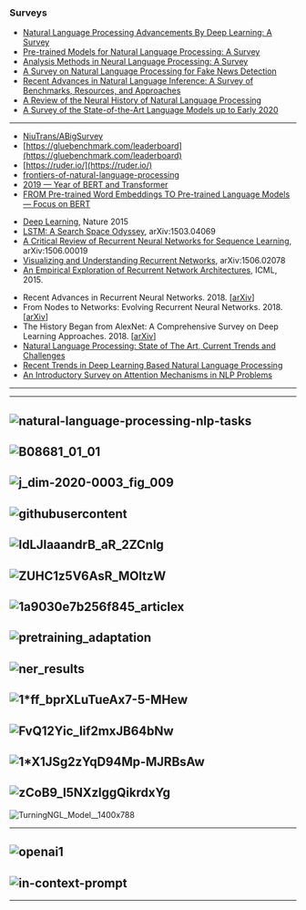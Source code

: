 ### Surveys

- [Natural Language Processing Advancements By Deep Learning: A Survey](https://arxiv.org/abs/2003.01200)
- [Pre-trained Models for Natural Language Processing: A Survey](https://arxiv.org/abs/2003.08271)
- [Analysis Methods in Neural Language Processing: A Survey](https://arxiv.org/abs/1812.08951)
- [A Survey on Natural Language Processing for Fake News Detection](https://arxiv.org/pdf/1811.00770.pdf)
- [Recent Advances in Natural Language Inference: A Survey of Benchmarks, Resources, and Approaches](https://arxiv.org/abs/1904.01172)
- [A Review of the Neural History of Natural Language Processing](https://ruder.io/a-review-of-the-recent-history-of-nlp/)
- [A Survey of the State-of-the-Art Language Models up to Early 2020](https://medium.com/@phylypo/a-survey-of-the-state-of-the-art-language-models-up-to-early-2020-aba824302c6)
------------

- [NiuTrans/ABigSurvey](https://github.com/NiuTrans/ABigSurvey)
- [https://gluebenchmark.com/leaderboard](https://gluebenchmark.com/leaderboard)
- [https://ruder.io/](https://ruder.io/)
- [frontiers-of-natural-language-processing](https://www.slideshare.net/SebastianRuder/frontiers-of-natural-language-processing)
- [2019 — Year of BERT and Transformer](https://towardsdatascience.com/2019-year-of-bert-and-transformer-f200b53d05b9)
- [FROM Pre-trained Word Embeddings TO Pre-trained Language Models — Focus on BERT](https://towardsdatascience.com/from-pre-trained-word-embeddings-to-pre-trained-language-models-focus-on-bert-343815627598)
* [Deep Learning](http://www.nature.com/nature/journal/v521/n7553/pdf/nature14539.pdf), Nature 2015
* [LSTM: A Search Space Odyssey](http://arxiv.org/pdf/1503.04069), arXiv:1503.04069
* [A Critical Review of Recurrent Neural Networks for Sequence Learning](http://arxiv.org/pdf/1506.00019), arXiv:1506.00019
* [Visualizing and Understanding Recurrent Networks](http://arxiv.org/pdf/1506.02078), arXiv:1506.02078
* [An Empirical Exploration of Recurrent Network Architectures](http://jmlr.org/proceedings/papers/v37/jozefowicz15.pdf), ICML, 2015.
- Recent Advances in Recurrent Neural Networks. 2018. [[arXiv](https://arxiv.org/abs/1801.01078v3)]
- From Nodes to Networks: Evolving Recurrent Neural Networks. 2018. [[arXiv](https://arxiv.org/abs/1803.04439v2)]
- The History Began from AlexNet: A Comprehensive Survey on Deep Learning Approaches. 2018. [[arXiv](https://arxiv.org/abs/1803.01164v1)]
- [Natural Language Processing: State of The Art, Current Trends and Challenges](https://arxiv.org/ftp/arxiv/papers/1708/1708.05148.pdf)
- [Recent Trends in Deep Learning Based
Natural Language Processing](https://arxiv.org/pdf/1708.02709v5.pdf)
- [An Introductory Survey on Attention Mechanisms in NLP Problems](https://arxiv.org/abs/1811.05544v1)

-----------
--------------------
![natural-language-processing-nlp-tasks](https://mobidev.biz/wp-content/uploads/2019/12/natural-language-processing-nlp-tasks.png)
-----------
![B08681_01_01](https://static.packt-cdn.com/products/9781788478311/graphics/B08681_01_01.jpg)
------------
![j_dim-2020-0003_fig_009](https://content.sciendo.com/view/journals/dim/4/1/graphic/j_dim-2020-0003_fig_009.jpg)
--------------
![githubusercontent](https://camo.githubusercontent.com/144202183a5f8a47dcd0d09c7ca6df158e79d3b9/68747470733a2f2f692e7974696d672e636f6d2f76692f56387172566c65475935552f6d617872657364656661756c742e6a7067)
------------
![IdLJIaaandrB_aR_2ZCnlg](https://miro.medium.com/max/896/1*IdLJIaaandrB_aR_2ZCnlg.jpeg)
------------
![ZUHC1z5V6AsR_MOltzW](https://miro.medium.com/max/4096/1*ZUHC1z5V6AsR_MOltzW-NQ.png)
----------
![1a9030e7b256f845_articlex](https://imgs.developpaper.com/imgs/4289073911-1a9030e7b256f845_articlex.jpg)
-----------
![pretraining_adaptation](https://ruder.io/content/images/2019/08/pretraining_adaptation.png)
------------
![ner_results](https://ruder.io/content/images/2019/08/ner_results.png)
---------------
![1*ff_bprXLuTueAx7-5-MHew](https://miro.medium.com/max/1500/1*ff_bprXLuTueAx7-5-MHew.png)
--------
![FvQ12Yic_Iif2mxJB64bNw](https://miro.medium.com/max/1500/1*FvQ12Yic_Iif2mxJB64bNw.png)
-----------
![1*X1JSg2zYqD94Mp-MJRBsAw](https://miro.medium.com/max/1050/1*X1JSg2zYqD94Mp-MJRBsAw.png)
---------
![zCoB9_l5NXzlggQikrdxYg](https://miro.medium.com/max/1500/1*zCoB9_l5NXzlggQikrdxYg.png)
--------
![TurningNGL_Model__1400x788](https://www.microsoft.com/en-us/research/uploads/prod/2020/02/TurningNGL_Model__1400x788-5e418cff76a2a-1024x576.png)

-----------
![openai1](https://www.cbronline.com/wp-content/uploads/2020/06/openai1-1024x626.jpg)
----------
![in-context-prompt](https://anotherdatum.com/images//gpt-3/in-context-prompt.png)
-------------
---------------------------
